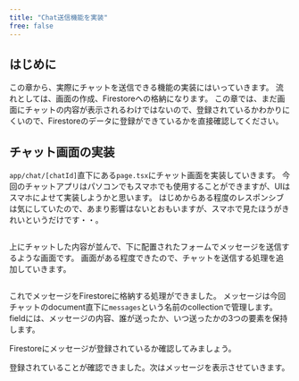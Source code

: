 ```yaml
---
title: "Chat送信機能を実装"
free: false
---
```


## はじめに
この章から、実際にチャットを送信できる機能の実装にはいっていきます。
流れとしては、画面の作成、Firestoreへの格納になります。
この章では、まだ画面にチャットの内容が表示されるわけではないので、登録されているかわかりにくいので、Firestoreのデータに登録ができているかを直接確認してください。

## チャット画面の実装
`app/chat/[chatId]`直下にある`page.tsx`にチャット画面を実装していきます。
今回のチャットアプリはパソコンでもスマホでも使用することができますが、UIはスマホによせて実装しようかと思います。
はじめからある程度のレスポンシブは気にしていたので、あまり影響はないとおもいますが、スマホで見たほうがきれいというだけです・・。
```typescript: app/chat/[chatId]/page.tsx
```
上にチャットした内容が並んで、下に配置されたフォームでメッセージを送信するような画面です。
画面がある程度できたので、チャットを送信する処理を追加していきます。
```typescript: lib/chat/message.ts
```

これでメッセージをFirestoreに格納する処理ができました。
メッセージは今回チャットのdocument直下に`messages`という名前のcollectionで管理します。
fieldには、メッセージの内容、誰が送ったか、いつ送ったかの3つの要素を保持します。

Firestoreにメッセージが登録されているか確認してみましょう。

登録されていることが確認できました。次はメッセージを表示させていきます。